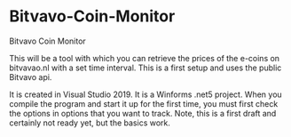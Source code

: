 # Bitvavo-Coin-Monitor
Bitvavo Coin Monitor

This will be a tool with which you can retrieve the prices of the e-coins on bitvavao.nl with a set time interval. This is a first setup and uses the public Bitvavo api.

It is created in Visual Studio 2019. It is a Winforms .net5 project.
When you compile the program and start it up for the first time, you must first check the options in options that you want to track.
Note, this is a first draft and certainly not ready yet, but the basics work.

